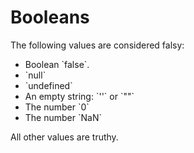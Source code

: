 # Booleans

The following values are considered falsy:

* Boolean \`false\`.
* \`null\`
* \`undefined\`
* An empty string: \`''\` or \`""\`
* The number \`0\`
* The number \`NaN\`

All other values are truthy.





